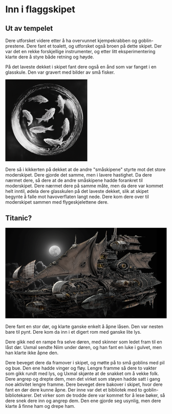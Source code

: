 # Inn i flaggskipet

## Ut av tempelet

Dere utforsket videre etter å ha overvunnet kjempekrabben og goblin-prestene. Dere fant et toalett, og utforsket også broen på dette skipet. Der var det en rekke forskjellige instrumenter, og etter litt eksperimentering klarte dere å styre både retning og høyde. 

På det laveste dekket i skipet fant dere også en ånd som var fanget i en glasskule. Den var gravert med bilder av små fisker. 

![Fiskeånd](images/engraved_glass_ball.png)

Dere så i kikkerten på dekket at de andre "småskipene" styrte mot det store moderskipet. Dere gjorde det samme, men i lavere hastighet. Da dere nærmet dere, så dere at de andre småskipene hadde forankret til moderskipet. Dere nærmet dere på samme måte, men da dere var kommet helt inntil, ødela dere glasskulen på det laveste dekket, slik at skipet begynte å falle mot havoverflaten langt nede. Dere kom dere over til moderskipet sammen med flygeskjelettene dere. 

## Titanic?

![Flaggskip](images/flagship_final.png)

Dere fant en stor dør, og klarte ganske enkelt å åpne låsen. Den var nesten bare til pynt. Dere kom da inn i et digert rom med ganske lite lys. 

Dere gikk ned en rampe fra selve døren, med skinner som ledet fram til en låst dør. Uxmal sendte Niim under døren, og han fant en luke i gulvet, men han klarte ikke åpne den.

Dere beveget dere da framover i skipet, og møtte på to små goblins med pil og bue. Den ene hadde vinger og fløy. Lengre framme så dere to vakter som gikk rundt med lys, og Uxmal skjønte at de snakket om å vekke folk. Dere angrep og drepte dem, men det virket som støyen hadde satt i gang noe aktivitet lengre framme. Dere beveget dere bakover i skipet, hvor dere fant en dør dere kunne åpne. Der inne var det et bibliotek med to goblin-bibliotekarer. Det virker som de trodde dere var kommet for å lese bøker, så dere snek dere inn og angrep dem. Den ene gjorde seg usynlig, men dere klarte å finne ham og drepe ham.

